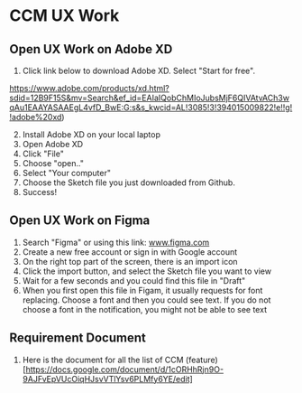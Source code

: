 # CCM UX Work

## Open UX Work on Adobe XD 
1. Click link below to download Adobe XD. Select "Start for free".

https://www.adobe.com/products/xd.html?sdid=12B9F15S&mv=Search&ef_id=EAIaIQobChMIoJubsMjF6QIVAtvACh3wqAu1EAAYASAAEgL4vfD_BwE:G:s&s_kwcid=AL!3085!3!394015009822!e!!g!!adobe%20xd)

2. Install Adobe XD on your local laptop
3. Open Adobe XD
4. Click "File"
5. Choose "open.."
6. Select "Your computer"
7. Choose the Sketch file you just downloaded from Github.
8. Success!

## Open UX Work on Figma
1. Search "Figma" or using this link: www.figma.com
2. Create a new free account or sign in with Google account
3. On the right top part of the screen, there is an import icon
4. Click the import button, and select the Sketch file you want to view
5. Wait for a few seconds and you could find this file in "Draft"
6. When you first open this file in Figam, it usually requests for font replacing. Choose a font and then you could see text. If you do not choose a font in the notification, you might not be able to see text

## Requirement Document
1. Here is the document for all the list of CCM (feature)[https://docs.google.com/document/d/1cORHhRjn9O-9AJFvEpVUcOiqHJsvVTlYsv6PLMfy6YE/edit]